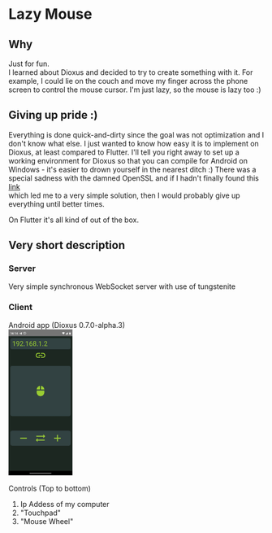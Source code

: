 # Lazy Mouse  
## Why  
Just for fun.  
I learned about Dioxus and decided to try to create something with it. For example, I could lie on the couch and move my finger across the phone screen to control the mouse cursor. 
I'm just lazy, so the mouse is lazy too :)

## Giving up pride :)
Everything is done quick-and-dirty since the goal was not optimization and I don't know what else. 
I just wanted to know how easy it is to implement on Dioxus, at least compared to Flutter.
I'll tell you right away to set up a working environment for Dioxus so that you can compile for Android on Windows - it's easier to drown yourself in the nearest ditch :)
There was a special sadness with the damned OpenSSL and if I hadn't finally found this [link](https://users.rust-lang.org/t/how-do-you-fix-cargo-leptos-installation-errors-because-of-openssl-sys/129752)  
which led me to a very simple solution, then I would probably give up everything until better times.

On Flutter it's all kind of out of the box.

## Very short description  
### Server
Very simple synchronous WebSocket server with use of tungstenite 
### Client
Android app (Dioxus 0.7.0-alpha.3)  
<img src="img/image.png" style="width:25%"> 

Controls (Top to bottom)  
1) Ip Addess of my computer  
2) "Touchpad"  
3) "Mouse Wheel"


